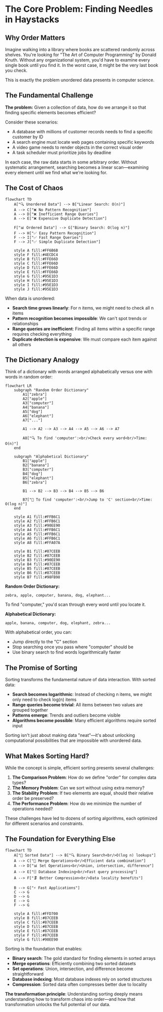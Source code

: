 # The Core Problem: Finding Needles in Haystacks

## Why Order Matters

Imagine walking into a library where books are scattered randomly across shelves. You're looking for "The Art of Computer Programming" by Donald Knuth. Without any organizational system, you'd have to examine every single book until you find it. In the worst case, it might be the very last book you check.

This is exactly the problem unordered data presents in computer science.

## The Fundamental Challenge

**The problem:** Given a collection of data, how do we arrange it so that finding specific elements becomes efficient?

Consider these scenarios:
- A database with millions of customer records needs to find a specific customer by ID
- A search engine must locate web pages containing specific keywords
- A video game needs to render objects in the correct visual order
- A task scheduler must prioritize jobs by deadline

In each case, the raw data starts in some arbitrary order. Without systematic arrangement, searching becomes a linear scan—examining every element until we find what we're looking for.

## The Cost of Chaos

```mermaid
flowchart TD
    A["🔍 Unordered Data"] --> B["Linear Search: O(n)"]
    A --> C["❌ No Pattern Recognition"]
    A --> D["❌ Inefficient Range Queries"]
    A --> E["❌ Expensive Duplicate Detection"]
    
    F["📊 Ordered Data"] --> G["Binary Search: O(log n)"]
    F --> H["✅ Easy Pattern Recognition"]
    F --> I["✅ Fast Range Queries"]
    F --> J["✅ Simple Duplicate Detection"]
    
    style A fill:#FF6B6B
    style F fill:#4ECDC4
    style B fill:#FFE66D
    style C fill:#FFE66D
    style D fill:#FFE66D
    style E fill:#FFE66D
    style G fill:#95E1D3
    style H fill:#95E1D3
    style I fill:#95E1D3
    style J fill:#95E1D3
```

When data is unordered:
- **Search time grows linearly**: For n items, we might need to check all n items
- **Pattern recognition becomes impossible**: We can't spot trends or relationships
- **Range queries are inefficient**: Finding all items within a specific range requires checking everything
- **Duplicate detection is expensive**: We must compare each item against all others

## The Dictionary Analogy

Think of a dictionary with words arranged alphabetically versus one with words in random order:

```mermaid
flowchart LR
    subgraph "Random Order Dictionary"
        A1["zebra"]
        A2["apple"]
        A3["computer"]
        A4["banana"]
        A5["dog"]
        A6["elephant"]
        A7["..."]
        
        A1 --> A2 --> A3 --> A4 --> A5 --> A6 --> A7
        
        A8["🔍 To find 'computer':<br/>Check every word<br/>Time: O(n)"]
    end
    
    subgraph "Alphabetical Dictionary"
        B1["apple"]
        B2["banana"]
        B3["computer"]
        B4["dog"]
        B5["elephant"]
        B6["zebra"]
        
        B1 --> B2 --> B3 --> B4 --> B5 --> B6
        
        B7["🚀 To find 'computer':<br/>Jump to 'C' section<br/>Time: O(log n)"]
    end
    
    style A1 fill:#FFB6C1
    style A2 fill:#FFB6C1
    style A3 fill:#90EE90
    style A4 fill:#FFB6C1
    style A5 fill:#FFB6C1
    style A6 fill:#FFB6C1
    style A8 fill:#FFA07A
    
    style B1 fill:#87CEEB
    style B2 fill:#87CEEB
    style B3 fill:#90EE90
    style B4 fill:#87CEEB
    style B5 fill:#87CEEB
    style B6 fill:#87CEEB
    style B7 fill:#98FB98
```

**Random Order Dictionary:**
```
zebra, apple, computer, banana, dog, elephant...
```
To find "computer," you'd scan through every word until you locate it.

**Alphabetical Dictionary:**
```
apple, banana, computer, dog, elephant, zebra...
```
With alphabetical order, you can:
- Jump directly to the "C" section
- Stop searching once you pass where "computer" should be
- Use binary search to find words logarithmically faster

## The Promise of Sorting

Sorting transforms the fundamental nature of data interaction. With sorted data:
- **Search becomes logarithmic**: Instead of checking n items, we might only need to check log(n) items
- **Range queries become trivial**: All items between two values are grouped together
- **Patterns emerge**: Trends and outliers become visible
- **Algorithms become possible**: Many efficient algorithms require sorted input

Sorting isn't just about making data "neat"—it's about unlocking computational possibilities that are impossible with unordered data.

## What Makes Sorting Hard?

While the concept is simple, efficient sorting presents several challenges:

1. **The Comparison Problem**: How do we define "order" for complex data types?
2. **The Memory Problem**: Can we sort without using extra memory?
3. **The Stability Problem**: If two elements are equal, should their relative order be preserved?
4. **The Performance Problem**: How do we minimize the number of operations needed?

These challenges have led to dozens of sorting algorithms, each optimized for different scenarios and constraints.

## The Foundation for Everything Else

```mermaid
flowchart TD
    A["🎯 Sorted Data"] --> B["🔍 Binary Search<br/>O(log n) lookups"]
    A --> C["🔗 Merge Operations<br/>Efficient data combination"]
    A --> D["📊 Set Operations<br/>Union, intersection, difference"]
    A --> E["🗄️ Database Indexing<br/>Fast query processing"]
    A --> F["🗜️ Better Compression<br/>Data locality benefits"]
    
    B --> G["⚡ Fast Applications"]
    C --> G
    D --> G
    E --> G
    F --> G
    
    style A fill:#FFD700
    style B fill:#87CEEB
    style C fill:#87CEEB
    style D fill:#87CEEB
    style E fill:#87CEEB
    style F fill:#87CEEB
    style G fill:#90EE90
```

Sorting is the foundation that enables:
- **Binary search**: The gold standard for finding elements in sorted arrays
- **Merge operations**: Efficiently combining two sorted datasets
- **Set operations**: Union, intersection, and difference become straightforward
- **Database indexing**: Most database indexes rely on sorted structures
- **Compression**: Sorted data often compresses better due to locality

**The transformation principle**: Understanding sorting deeply means understanding how to transform chaos into order—and how that transformation unlocks the full potential of our data.
